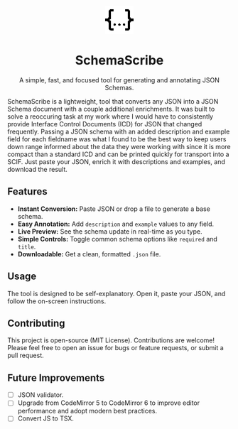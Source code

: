 <p align="center">
  <img src="static/icons/json-1-64.png" width="64" alt="SchemaScribe Logo">
</p>
<h1 align="center">SchemaScribe</h1>

<p align="center">
  A simple, fast, and focused tool for generating and annotating JSON Schemas.
</p>

SchemaScribe is a lightweight, tool that converts any JSON into a JSON Schema document with a couple additional enrichments. It was built to solve a reoccuring task at my work where I would have to consistently provide Interface Control Documents (ICD) for JSON that changed frequently. Passing a JSON schema with an added description and example field for each fieldname was what I found to be the best way to keep users down range informed about the data they were working with since it is more compact than a standard ICD and can be printed quickly for transport into a SCIF. Just paste your JSON, enrich it with descriptions and examples, and download the result.

## Features

-   **Instant Conversion:** Paste JSON or drop a file to generate a base schema.
-   **Easy Annotation:** Add `description` and `example` values to any field.
-   **Live Preview:** See the schema update in real-time as you type.
-   **Simple Controls:** Toggle common schema options like `required` and `title`.
-   **Downloadable:** Get a clean, formatted `.json` file.

## Usage

The tool is designed to be self-explanatory. Open it, paste your JSON, and follow the on-screen instructions.

## Contributing

This project is open-source (MIT License). Contributions are welcome! Please feel free to open an issue for bugs or feature requests, or submit a pull request.

## Future Improvements

- [ ] JSON validator.
- [ ] Upgrade from CodeMirror 5 to CodeMirror 6 to improve editor performance and adopt modern best practices.
- [ ] Convert JS to TSX.